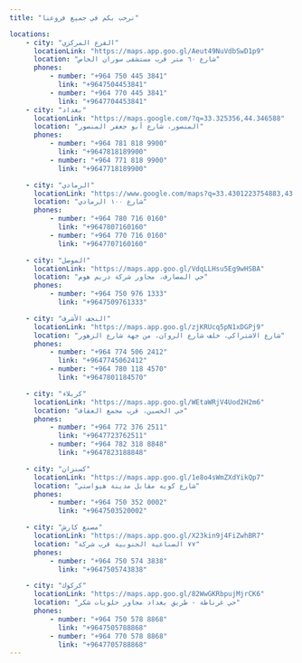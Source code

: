 ```yaml
---
title: "نرحب بكم في جميع فروعنا"

locations:
    - city: "الفرع المركزي"
      locationLink: "https://maps.app.goo.gl/Aeut49NuVdbSwD1p9"
      location: "شارع ٦٠ متر قرب مستشفى سوران الخاص"
      phones:
          - number: "+964 750 445 3841"
            link: "+9647504453841"
          - number: "+964 770 445 3841"
            link: "+9647704453841"
    - city: "بغداد"
      locationLink: "https://maps.google.com/?q=33.325356,44.346588"
      location: "المنصور، شارع أبو جعفر المنصور"
      phones:
          - number: "+964 781 818 9900"
            link: "+9647818189900"
          - number: "+964 771 818 9900"
            link: "+9647718189900"

    - city: "الرمادي"
      locationLink: "https://www.google.com/maps?q=33.4301223754883,43.354606628418"
      location: "شارع ١٠٠ الرمادي"
      phones:
          - number: "+964 780 716 0160"
            link: "+9647807160160"
          - number: "+964 770 716 0160"
            link: "+9647707160160"

    - city: "الموصل"
      locationLink: "https://maps.app.goo.gl/VdqLLHsu5Eg9wHSBA"
      location: "حي المصارف، مجاور شركة دريم هوم"
      phones:
          - number: "+964 750 976 1333"
            link: "+9647509761333"

    - city: "النجف الأشرف"
      locationLink: "https://maps.app.goo.gl/zjKRUcq5pN1xDGPj9"
      location: "شارع الاشتراكي، خلف شارع الروان، من جهة شارع الزهور"
      phones:
          - number: "+964 774 506 2412"
            link: "+9647745062412"
          - number: "+964 780 118 4570"
            link: "+9647801184570"

    - city: "كربلاء"
      locationLink: "https://maps.app.goo.gl/WEtaWRjV4Uod2H2m6"
      location: "حي الحسين، قرب مجمع العفاف"
      phones:
          - number: "+964 772 376 2511"
            link: "+9647723762511"
          - number: "+964 782 318 8848"
            link: "+9647823188848"

    - city: "كسنزان"
      locationLink: "https://maps.app.goo.gl/1e8o4sWmZXdYikQp7"
      location: "شارع كويه مقابل مدينة هيواستي"
      phones:
          - number: "+964 750 352 0002"
            link: "+9647503520002"

    - city: "مصنع كارش"
      locationLink: "https://maps.app.goo.gl/X23kin9j4FiZwhBR7"
      location: "٧٧ الصناعية الجنوبية قرب شركة"
      phones:
          - number: "+964 750 574 3838"
            link: "+9647505743838"

    - city: "كركوك"
      locationLink: "https://maps.app.goo.gl/82WwGKRbpujMjrCK6"
      location: "حي غرناطة - طريق بغداد مجاور حلويات شكر"
      phones:
          - number: "+964 750 578 8868"
            link: "+9647505788868"
          - number: "+964 770 578 8868"
            link: "+9647705788868"
---
```

